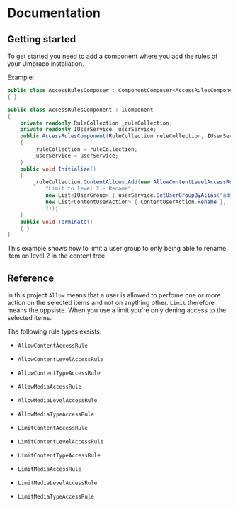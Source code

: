 # Documentation

## Getting started
To get started you need to add a component where you add the rules of your Umbraco installation.

Example:
```csharp
public class AccessRulesComposer : ComponentComposer<AccessRulesComponent>
{ }

public class AccessRulesComponent : IComponent
{
    private readonly RuleCollection _ruleCollection;
    private readonly IUserService _userService;
    public AccessRulesComponent(RuleCollection ruleCollection, IUserService userService)
    {
        _ruleCollection = ruleCollection;
        _userService = userService;
    }
    public void Initialize()
    {
        _ruleCollection.ContentAllows.Add(new AllowContentLevelAccessRule(
            "Limit to level 2 - Rename",
            new List<IUserGroup> { userService.GetUserGroupByAlias("admin") },
            new List<ContentUserAction> { ContentUserAction.Rename },
            2));
    }
    public void Terminate()
    { }
}

```

This example shows how to limit a user group to only being able to rename item on level 2 in the content tree.

## Reference
In this project `Allow` means that a user is allowed to perfome one or more action on the selected items and not on anything other.
`Limit` therefore means the oppsiste. When you use a limit you're only dening access to the selected items.

The following rule types exsists:

- `AllowContentAccessRule`
- `AllowContentLevelAccessRule`
- `AllowContentTypeAccessRule`

- `AllowMediaAccessRule`
- `AllowMediaLevelAccessRule`
- `AllowMediaTypeAccessRule`

- `LimitContentAccessRule`
- `LimitContentLevelAccessRule`
- `LimitContentTypeAccessRule`

- `LimitMediaAccessRule`
- `LimitMediaLevelAccessRule`
- `LimitMediaTypeAccessRule`